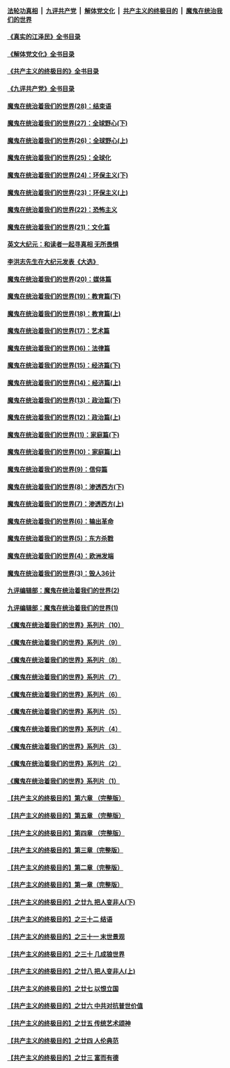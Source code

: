 ####  [法轮功真相](../../../../basic/blob/master/README.md?t=09190801) &nbsp;|&nbsp; [九评共产党](../../../../9ping.md/blob/master/README.md?t=09190801) &nbsp;|&nbsp; [解体党文化](../../../../jtdwh.md/blob/master/README.md?t=09190801)  &nbsp;|&nbsp; [共产主义的终极目的](../../../../gczydzjmd.md/blob/master/README.md?t=09190801) &nbsp;|&nbsp; [魔鬼在统治我们的世界](../../../../mgztzwmdsj.md/blob/master/README.md?t=09190801) 

#### [《真实的江泽民》全书目录](../pages/nsc422/n13721399.md?t=09190801) 

#### [《解体党文化》全书目录](../pages/nsc422/n13721157.md?t=09190801) 

#### [《共产主义的终极目的》全书目录](../pages/nsc422/n13721048.md?t=09190801) 

#### [《九评共产党》全书目录](../pages/nsc422/n13708085.md?t=09190801) 

#### [魔鬼在统治着我们的世界(28)：结束语](../pages/nsc422/n10936246.md?t=09190801) 

#### [魔鬼在统治着我们的世界(27)：全球野心(下)](../pages/nsc422/n10928319.md?t=09190801) 

#### [魔鬼在统治着我们的世界(26)：全球野心(上)](../pages/nsc422/n10900318.md?t=09190801) 

#### [魔鬼在统治着我们的世界(25)：全球化](../pages/nsc422/n10788205.md?t=09190801) 

#### [魔鬼在统治着我们的世界(24)：环保主义(下)](../pages/nsc422/n10695307.md?t=09190801) 

#### [魔鬼在统治着我们的世界(23)：环保主义(上)](../pages/nsc422/n10688613.md?t=09190801) 

#### [魔鬼在统治着我们的世界(22)：恐怖主义](../pages/nsc422/n10614727.md?t=09190801) 

#### [魔鬼在统治着我们的世界(21)：文化篇](../pages/nsc422/n10597706.md?t=09190801) 

#### [英文大纪元：和读者一起寻真相 无所畏惧](../pages/nsc422/n12542027.md?t=09190801) 

#### [李洪志先生在大纪元发表《大选》](../pages/nsc422/n12534746.md?t=09190801) 

#### [魔鬼在统治着我们的世界(20)：媒体篇](../pages/nsc422/n10586579.md?t=09190801) 

#### [魔鬼在统治着我们的世界(19)：教育篇(下)](../pages/nsc422/n10564808.md?t=09190801) 

#### [魔鬼在统治着我们的世界(18)：教育篇(上)](../pages/nsc422/n10526970.md?t=09190801) 

#### [魔鬼在统治着我们的世界(17)：艺术篇](../pages/nsc422/n10499093.md?t=09190801) 

#### [魔鬼在统治着我们的世界(16)：法律篇](../pages/nsc422/n10485969.md?t=09190801) 

#### [魔鬼在统治着我们的世界(15)：经济篇(下)](../pages/nsc422/n10469975.md?t=09190801) 

#### [魔鬼在统治着我们的世界(14)：经济篇(上)](../pages/nsc422/n10457370.md?t=09190801) 

#### [魔鬼在统治着我们的世界(13)：政治篇(下)](../pages/nsc422/n10448270.md?t=09190801) 

#### [魔鬼在统治着我们的世界(12)：政治篇(上)](../pages/nsc422/n10444576.md?t=09190801) 

#### [魔鬼在统治着我们的世界(11)：家庭篇(下)](../pages/nsc422/n10440961.md?t=09190801) 

#### [魔鬼在统治着我们的世界(10)：家庭篇(上)](../pages/nsc422/n10435448.md?t=09190801) 

#### [魔鬼在统治着我们的世界(9)：信仰篇](../pages/nsc422/n10432159.md?t=09190801) 

#### [魔鬼在统治着我们的世界(8)：渗透西方(下)](../pages/nsc422/n10429603.md?t=09190801) 

#### [魔鬼在统治着我们的世界(7)：渗透西方(上)](../pages/nsc422/n10426013.md?t=09190801) 

#### [魔鬼在统治着我们的世界(6)：输出革命](../pages/nsc422/n10421536.md?t=09190801) 

#### [魔鬼在统治着我们的世界(5)：东方杀戮](../pages/nsc422/n10417707.md?t=09190801) 

#### [魔鬼在统治着我们的世界(4)：欧洲发端](../pages/nsc422/n10414890.md?t=09190801) 

#### [魔鬼在统治着我们的世界(3)：毁人36计](../pages/nsc422/n10411583.md?t=09190801) 

#### [九评编辑部：魔鬼在统治着我们的世界(2)](../pages/nsc422/n10410036.md?t=09190801) 

#### [九评编辑部：魔鬼在统治着我们的世界(1)](../pages/nsc422/n10406825.md?t=09190801) 

#### [《魔鬼在统治着我们的世界》系列片（10）](../pages/nsc422/n12292670.md?t=09190801) 

#### [《魔鬼在统治着我们的世界》系列片（9）](../pages/nsc422/n12290859.md?t=09190801) 

#### [《魔鬼在统治着我们的世界》系列片（8）](../pages/nsc422/n12287445.md?t=09190801) 

#### [《魔鬼在统治着我们的世界》系列片（7）](../pages/nsc422/n12283425.md?t=09190801) 

#### [《魔鬼在统治着我们的世界》系列片（6）](../pages/nsc422/n12282314.md?t=09190801) 

#### [《魔鬼在统治着我们的世界》系列片（5）](../pages/nsc422/n12281419.md?t=09190801) 

#### [《魔鬼在统治着我们的世界》系列片（4）](../pages/nsc422/n12274024.md?t=09190801) 

#### [《魔鬼在统治着我们的世界》系列片（3）](../pages/nsc422/n12271322.md?t=09190801) 

#### [《魔鬼在统治着我们的世界》系列片（2）](../pages/nsc422/n12269049.md?t=09190801) 

#### [《魔鬼在统治着我们的世界》系列片（1）](../pages/nsc422/n12267575.md?t=09190801) 

#### [【共产主义的终极目的】第六章 （完整版）](../pages/nsc422/n11428913.md?t=09190801) 

#### [【共产主义的终极目的】第五章 （完整版）](../pages/nsc422/n11428912.md?t=09190801) 

#### [【共产主义的终极目的】第四章 （完整版）](../pages/nsc422/n11428907.md?t=09190801) 

#### [【共产主义的终极目的】第三章（完整版）](../pages/nsc422/n11428848.md?t=09190801) 

#### [【共产主义的终极目的】第二章（完整版）](../pages/nsc422/n11428831.md?t=09190801) 

#### [【共产主义的终极目的】第一章（完整版）](../pages/nsc422/n11417651.md?t=09190801) 

#### [【共产主义的终极目的】之廿九 把人变非人(下)](../pages/nsc422/n11344140.md?t=09190801) 

#### [【共产主义的终极目的】之三十二 结语](../pages/nsc422/n11360535.md?t=09190801) 

#### [【共产主义的终极目的】之三十一 末世景观](../pages/nsc422/n11351129.md?t=09190801) 

#### [【共产主义的终极目的】之三十 几成狼世界](../pages/nsc422/n11348280.md?t=09190801) 

#### [【共产主义的终极目的】之廿八 把人变非人(上)](../pages/nsc422/n11340492.md?t=09190801) 

#### [【共产主义的终极目的】之廿七 以恨立国](../pages/nsc422/n11336944.md?t=09190801) 

#### [【共产主义的终极目的】之廿六 中共对抗普世价值](../pages/nsc422/n11324785.md?t=09190801) 

#### [【共产主义的终极目的】之廿五 传统艺术颂神](../pages/nsc422/n11296396.md?t=09190801) 

#### [【共产主义的终极目的】之廿四 人伦典范](../pages/nsc422/n11296397.md?t=09190801) 

#### [【共产主义的终极目的】之廿三 富而有德](../pages/nsc422/n11283598.md?t=09190801) 

